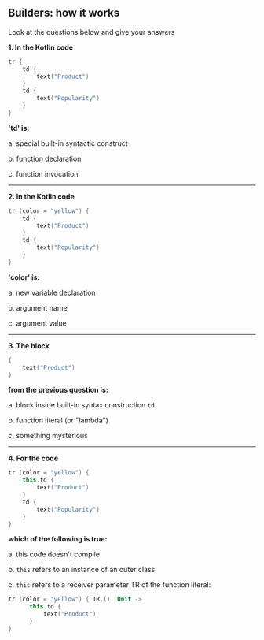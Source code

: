 ## Builders: how it works

Look at the questions below and give your answers

**1. In the Kotlin code**

```kotlin
tr {
    td {
        text("Product")
    }
    td {
        text("Popularity")
    }
}
```

**'td' is:**

a. special built-in syntactic construct

b. function declaration

c. function invocation

***

**2. In the Kotlin code**

```kotlin
tr (color = "yellow") {
    td {
        text("Product")
    }
    td {
        text("Popularity")
    }
}
```

**'color' is:**

a. new variable declaration

b. argument name

c. argument value

***

**3. The block**

```kotlin
{
    text("Product")
}
```

**from the previous question is:**

a. block inside built-in syntax construction `td`

b. function literal (or "lambda")

c. something mysterious

***

**4. For the code**

```kotlin
tr (color = "yellow") {
    this.td {
        text("Product")
    }
    td {
        text("Popularity")
    }
}
```

**which of the following is true:**

a. this code doesn't compile

b. `this` refers to an instance of an outer class

c. `this` refers to a receiver parameter TR of the function literal:

```kotlin
tr (color = "yellow") { TR.(): Unit ->
      this.td {
          text("Product")
      }
}
```